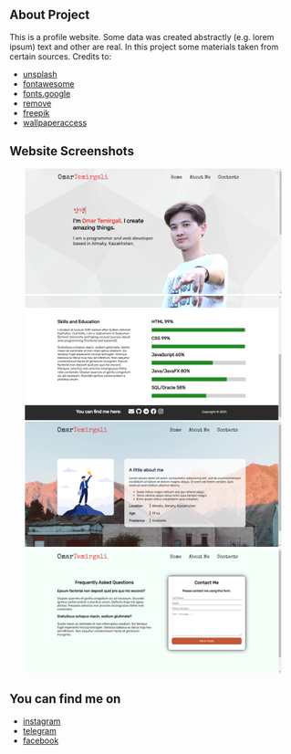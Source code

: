 ## About Project

This is a profile website. Some data was created abstractly (e.g. lorem ipsum) text and other are real.
In this project some materials taken from certain sources.
Credits to:

- [unsplash](https://unsplash.com/)
- [fontawesome](https://fontawesome.com/)
- [fonts.google](https://fonts.google.com/)
- [remove](https://www.remove.bg/)
- [freepik](https://www.freepik.com/)
- [wallpaperaccess](https://wallpaperaccess.com/)

## Website Screenshots

<p align="center">
  <img src="img_readme/website-1.png" width="450">
  <img src="img_readme/website-2.png" width="450">
  <img src="img_readme/website-3.png" width="450">
  <img src="img_readme/website-4.png" width="450">
</p>

## You can find me on

- [instagram](https://www.instagram.com/omtmrgl/)
- [telegram](https://t.me/omaromaromaromaromaromaromaromar)
- [facebook](https://www.facebook.com/omartmrgl)
